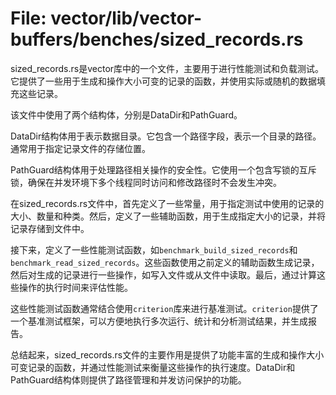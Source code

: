 # File: vector/lib/vector-buffers/benches/sized_records.rs

sized_records.rs是vector库中的一个文件，主要用于进行性能测试和负载测试。它提供了一些用于生成和操作大小可变的记录的函数，并使用实际或随机的数据填充这些记录。

该文件中使用了两个结构体，分别是DataDir和PathGuard。

DataDir结构体用于表示数据目录。它包含一个路径字段，表示一个目录的路径。通常用于指定记录文件的存储位置。

PathGuard结构体用于处理路径相关操作的安全性。它使用一个包含写锁的互斥锁，确保在并发环境下多个线程同时访问和修改路径时不会发生冲突。

在sized_records.rs文件中，首先定义了一些常量，用于指定测试中使用的记录的大小、数量和种类。然后，定义了一些辅助函数，用于生成指定大小的记录，并将记录存储到文件中。

接下来，定义了一些性能测试函数，如`benchmark_build_sized_records`和`benchmark_read_sized_records`。这些函数使用之前定义的辅助函数生成记录，然后对生成的记录进行一些操作，如写入文件或从文件中读取。最后，通过计算这些操作的执行时间来评估性能。

这些性能测试函数通常结合使用`criterion`库来进行基准测试。`criterion`提供了一个基准测试框架，可以方便地执行多次运行、统计和分析测试结果，并生成报告。

总结起来，sized_records.rs文件的主要作用是提供了功能丰富的生成和操作大小可变记录的函数，并通过性能测试来衡量这些操作的执行速度。DataDir和PathGuard结构体则提供了路径管理和并发访问保护的功能。

